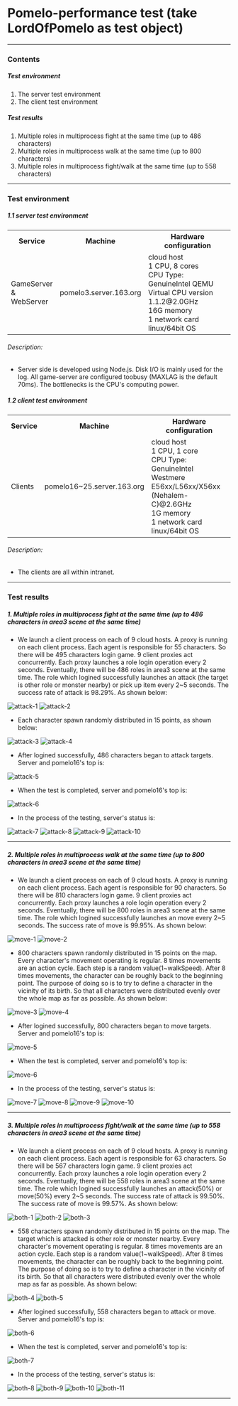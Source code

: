 # Pomelo-performance test (take LordOfPomelo as test object) 
 
*** 
 
### Contents
##### Test environment 
1. The server test environment 
2. The client test environment 
 
 
##### Test results 
1. Multiple roles in multiprocess fight at the same time (up to 486 characters) 
2. Multiple roles in multiprocess walk at the same time (up to 800 characters) 
3. Multiple roles in multiprocess fight/walk at the same time (up to 558 characters) 
 
***
 
### Test environment 
##### 1.1 server test environment 
<table class="table table-bordered table-striped table-condensed">
  <th width="15%">Service</th>
  <th width="30%">Machine</th>
  <th width="55%">Hardware configuration</th>
  <tr>
    <td>GameServer<br>
      &<br>
      WebServer
    </td>
    <td>pomelo3.server.163.org</td>
    <td>
      cloud host<br>
      1 CPU, 8 cores<br>
      CPU Type: GenuineIntel QEMU Virtual CPU version 1.1.2@2.0GHz<br>
      16G memory<br>
      1 network card<br>
      linux/64bit OS<br>
    </td>
  </tr>
</table>
 
###### Description:
* Server side is developed using Node.js. Disk I/O is mainly used for the log. All game-server are configured toobusy (MAXLAG is the default 70ms). The bottlenecks is the CPU's computing power. 
 
##### 1.2 client test environment 

<table class="table table-bordered table-striped table-condensed">
  <th width="15%">Service</th>
  <th width="30%">Machine</th>
  <th width="55%">Hardware configuration</th>
  <tr>
    <td>Clients</td>
    <td>pomelo16~25.server.163.org</td>
    <td>
      cloud host<br>
      1 CPU, 1 core<br>
      CPU Type: GenuineIntel Westmere E56xx/L56xx/X56xx (Nehalem-C)@2.6GHz<br>
      1G memory<br>
      1 network card<br>
      linux/64bit OS<br>
    </td>
  </tr>
</table>

###### Description: 
* The clients are all within intranet. 
 
***
 
### Test results 
 
##### 1. Multiple roles in multiprocess fight at the same time (up to 486 characters in area3 scene at the same time)
* We launch a client process on each of 9 cloud hosts. A proxy is running on each client process. Each agent is responsible for 55 characters. So there will be 495 characters login game. 9 client proxies act concurrently. Each proxy launches a role login operation every 2 seconds. Eventually, there will be 486 roles in area3 scene at the same time. The role which logined successfully launches an attack (the target is other role or monster nearby) or pick up item every 2~5 seconds. The success rate of attack is 98.29%. As shown below: 
 
![attack-1](http://pomelo.netease.com/resource/documentImage/lordofpomelo/performanceTest/attackJpg/1.jpg)
![attack-2](http://pomelo.netease.com/resource/documentImage/lordofpomelo/performanceTest/attackJpg/2.jpg)

 
* Each character spawn randomly distributed in 15 points, as shown below:
 
![attack-3](http://pomelo.netease.com/resource/documentImage/lordofpomelo/performanceTest/attackJpg/3.jpg)
![attack-4](http://pomelo.netease.com/resource/documentImage/lordofpomelo/performanceTest/attackJpg/4.jpg)
 
* After logined successfully, 486 characters began to attack targets. Server and pomelo16's top is: 
 
![attack-5](http://pomelo.netease.com/resource/documentImage/lordofpomelo/performanceTest/attackJpg/5.jpg)

* When the test is completed, server and pomelo16's top is:

![attack-6](http://pomelo.netease.com/resource/documentImage/lordofpomelo/performanceTest/attackJpg/6.jpg)
 
* In the process of the testing, server's status is: 

![attack-7](http://pomelo.netease.com/resource/documentImage/lordofpomelo/performanceTest/attackJpg/7.jpg)
![attack-8](http://pomelo.netease.com/resource/documentImage/lordofpomelo/performanceTest/attackJpg/8.jpg)
![attack-9](http://pomelo.netease.com/resource/documentImage/lordofpomelo/performanceTest/attackJpg/9.jpg)
![attack-10](http://pomelo.netease.com/resource/documentImage/lordofpomelo/performanceTest/attackJpg/10.jpg)

***

##### 2. Multiple roles in multiprocess walk at the same time (up to 800 characters in area3 scene at the same time)
* We launch a client process on each of 9 cloud hosts. A proxy is running on each client process. Each agent is responsible for 90 characters. So there will be 810 characters login game. 9 client proxies act concurrently. Each proxy launches a role login operation every 2 seconds. Eventually, there will be 800 roles in area3 scene at the same time. The role which logined successfully launches an move every 2~5 seconds. The success rate of move is 99.95%. As shown below: 

![move-1](http://pomelo.netease.com/resource/documentImage/lordofpomelo/performanceTest/moveJpg/1.jpg)
![move-2](http://pomelo.netease.com/resource/documentImage/lordofpomelo/performanceTest/moveJpg/2.jpg)
 
* 800 characters spawn randomly distributed in 15 points on the map. Every character's movement operating is regular. 8 times movements are an action cycle. Each step is a random value(1~walkSpeed). After 8 times movements, the character can be roughly back to the beginning point. The purpose of doing so is to try to define a character in the vicinity of its birth. So that all characters were distributed evenly over the whole map as far as possible. As shown below: 
 
![move-3](http://pomelo.netease.com/resource/documentImage/lordofpomelo/performanceTest/moveJpg/3.jpg)
![move-4](http://pomelo.netease.com/resource/documentImage/lordofpomelo/performanceTest/moveJpg/4.jpg)

* After logined successfully, 800 characters began to move targets. Server and pomelo16's top is: 
 
![move-5](http://pomelo.netease.com/resource/documentImage/lordofpomelo/performanceTest/moveJpg/5.jpg)
 
* When the test is completed, server and pomelo16's top is:
 
![move-6](http://pomelo.netease.com/resource/documentImage/lordofpomelo/performanceTest/moveJpg/6.jpg)
 
* In the process of the testing, server's status is: 
 
![move-7](http://pomelo.netease.com/resource/documentImage/lordofpomelo/performanceTest/moveJpg/7.jpg)
![move-8](http://pomelo.netease.com/resource/documentImage/lordofpomelo/performanceTest/moveJpg/8.jpg)
![move-9](http://pomelo.netease.com/resource/documentImage/lordofpomelo/performanceTest/moveJpg/9.jpg)
![move-10](http://pomelo.netease.com/resource/documentImage/lordofpomelo/performanceTest/moveJpg/10.jpg)

***
 
##### 3. Multiple roles in multiprocess fight/walk at the same time (up to 558 characters in area3 scene at the same time)

* We launch a client process on each of 9 cloud hosts. A proxy is running on each client process. Each agent is responsible for 63 characters. So there will be 567 characters login game. 9 client proxies act concurrently. Each proxy launches a role login operation every 2 seconds. Eventually, there will be 558 roles in area3 scene at the same time. The role which logined successfully launches an attack(50%) or move(50%) every 2~5 seconds. The success rate of attack is 99.50%. The success rate of move is 99.57%. As shown below: 

![both-1](http://pomelo.netease.com/resource/documentImage/lordofpomelo/performanceTest/bothJpg/1.jpg)
![both-2](http://pomelo.netease.com/resource/documentImage/lordofpomelo/performanceTest/bothJpg/2.jpg)
![both-3](http://pomelo.netease.com/resource/documentImage/lordofpomelo/performanceTest/bothJpg/3.jpg)
 
* 558 characters spawn randomly distributed in 15 points on the map. The target which is attacked is other role or monster nearby. Every character's movement operating is regular. 8 times movements are an action cycle. Each step is a random value(1~walkSpeed). After 8 times movements, the character can be roughly back to the beginning point. The purpose of doing so is to try to define a character in the vicinity of its birth. So that all characters were distributed evenly over the whole map as far as possible. As shown below: 

![both-4](http://pomelo.netease.com/resource/documentImage/lordofpomelo/performanceTest/bothJpg/4.jpg)
![both-5](http://pomelo.netease.com/resource/documentImage/lordofpomelo/performanceTest/bothJpg/5.jpg)
 
* After logined successfully, 558 characters began to attack or move. Server and pomelo16's top is: 
 
![both-6](http://pomelo.netease.com/resource/documentImage/lordofpomelo/performanceTest/bothJpg/6.jpg)
 
* When the test is completed, server and pomelo16's top is:
 
![both-7](http://pomelo.netease.com/resource/documentImage/lordofpomelo/performanceTest/bothJpg/7.jpg)
 
* In the process of the testing, server's status is: 
 
![both-8](http://pomelo.netease.com/resource/documentImage/lordofpomelo/performanceTest/bothJpg/8.jpg)
![both-9](http://pomelo.netease.com/resource/documentImage/lordofpomelo/performanceTest/bothJpg/9.jpg)
![both-10](http://pomelo.netease.com/resource/documentImage/lordofpomelo/performanceTest/bothJpg/10.jpg)
![both-11](http://pomelo.netease.com/resource/documentImage/lordofpomelo/performanceTest/bothJpg/11.jpg)

***

